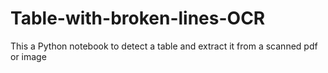# Table-with-broken-lines-OCR
This a Python notebook to detect a table and extract it from a scanned pdf or image
